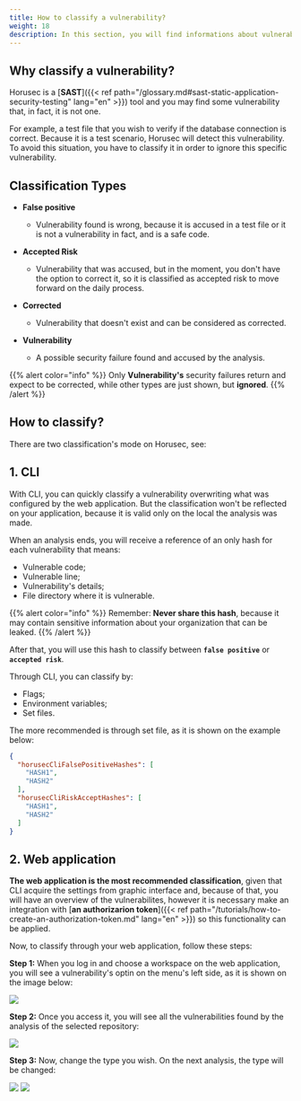 ```yaml
---
title: How to classify a vulnerability?
weight: 18
description: In this section, you will find informations about vulnerabilities classification between false positive, risk accepted, vulnerability, corrected.
---
```


## **Why classify a vulnerability?**

Horusec is a [**SAST**]({{< ref path="/glossary.md#sast-static-application-security-testing" lang="en" >}}) tool and you may find some vulnerability that, in fact, it is not one. 

For example, a test file that you wish to verify if the database connection is correct. Because it is a test scenario, Horusec will detect this vulnerability. To avoid this situation, you have to classify it in order to ignore this specific vulnerability.

## **Classification Types**

* **False positive**
  - Vulnerability found is wrong, because it is accused in a test file or it is not a vulnerability in fact, and is a safe code.

* **Accepted Risk**
  - Vulnerability that was accused, but in the moment, you don't have the option to correct it, so it is classified as accepted risk to move forward on the daily process.

* **Corrected**
  - Vulnerability that doesn't exist and can be considered as corrected.

* **Vulnerability**
  - A possible security failure found and accused by the analysis.

{{% alert color="info" %}}
Only **Vulnerability's** security failures return and expect to be corrected, while other types are just shown, but **ignored**.
{{% /alert %}}

## **How to classify?**

There are two classification's mode on Horusec, see:

## **1. CLI**

With CLI, you can quickly classify a vulnerability overwriting what was configured by the web application. But the classification won't be reflected on your application, because it is valid only on the local the analysis was made.

When an analysis ends, you will receive a reference of an only hash for each vulnerability that means:

* Vulnerable code;
* Vulnerable line;
* Vulnerability's details;
* File directory where it is vulnerable.

{{% alert color="info" %}}
Remember: **Never share this hash**, because it may contain sensitive information about your organization that can be leaked.
{{% /alert %}}

After that, you will use this hash to classify between **`false positive`** or **`accepted risk`**. 

Through CLI, you can classify by:
- Flags;
- Environment variables;
- Set files.

The more recommended is through set file, as it is shown on the example below:

```json
{
  "horusecCliFalsePositiveHashes": [
    "HASH1",
    "HASH2"
  ],
  "horusecCliRiskAcceptHashes": [
    "HASH1",
    "HASH2"
  ]
}
```

## **2. Web application**

**The web application is the most recommended classification**, given that CLI acquire the settings from graphic interface and, because of that, you will have an overview of the vulnerabilites, however it is necessary make an integration with [**an authorizarion token**]({{< ref path="/tutorials/how-to-create-an-authorization-token.md" lang="en" >}}) so this functionality can be applied.

Now, to classify through your web application, follow these steps: 

**Step 1:** When you log in and choose a workspace on the web application, you will see a vulnerability's optin on the menu's left side, as it is shown on the image below: 

![](/docs/ptbr/tutorials/how-to-classify-a-vulnerability/0-select-vulnerability-menu.png)

**Step 2:** Once you access it, you will see all the vulnerabilities found by the analysis of the selected repository:

![](/docs/ptbr/tutorials/how-to-classify-a-vulnerability/1-see-vuln-repository.png)

**Step 3:** Now, change the type you wish. On the next analysis, the type will be changed:

![](/docs/ptbr/tutorials/how-to-classify-a-vulnerability/2-change-vuln-type.png)
![](/docs/ptbr/tutorials/how-to-classify-a-vulnerability/3-vuln-updated.png)